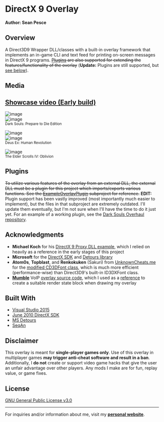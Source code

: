 # DirectX 9 Overlay  

**Author: Sean Pesce**  


## Overview  

A Direct3D9 Wrapper DLL/classes with a built-in overlay framework that implements an in-game CLI and text feed for printing on-screen messages in DirectX 9 programs. ~~[Plugins](https://github.com/SeanPesce/Direct3D9-Overlay#plugins) are also supported for extending the features/functionality of the overlay~~ (**Update:** Plugins are still supported, but [see below](https://github.com/SeanPesce/Direct3D9-Overlay#plugins)).  

## Media  

## [Showcase video (Early build)](https://www.youtube.com/watch?v=F2FiOhFi0pw)  

![image](http://i.imgur.com/9DH8LWB.jpg)  
![image](http://i.imgur.com/DAZGHDi.png)  
<sup>Dark Souls: Prepare to Die Edition</sup>  

![image](http://i.imgur.com/EVVCn05.jpg)  
![image](http://i.imgur.com/z1l4jYB.png)  
<sup>Deus Ex: Human Revolution</sup>  

![image](http://i.imgur.com/Z89F8DR.jpg)  
<sup>The Elder Scrolls IV: Oblivion</sup>  

## Plugins  

~~To utilize various features of the overlay from an external DLL, the external DLL must be a plugin for this project which imports/exports various functions. See the [ExampleOverlayPlugin](https://github.com/SeanPesce/Direct3D9-Overlay/tree/master/ExampleOverlayPlugin) subproject for reference.~~ **EDIT:** Plugin support has been vastly improved (most importantly much easier to implement), but the files in that subproject are extremely outdated. I'll update them eventually, but I'm not sure when I'll have the time to do it just yet. For an example of a working plugin, see the [Dark Souls Overhaul repository](https://github.com/metal-crow/Dark-Souls-1-Overhaul/tree/PtDE).  

## Acknowledgments  

*  **Michael Koch** for his [DirectX 9 Proxy DLL example](http://www.codeguru.com/cpp/g-m/directx/directx8/article.php/c11453/Intercept-Calls-to-DirectX-with-a-Proxy-DLL.htm), which I relied on heavily as a reference in the early stages of this project  
*  **Microsoft** for the [DirectX SDK](https://www.microsoft.com/en-us/download/details.aspx?id=8109) and [Detours library](https://www.microsoft.com/en-us/research/project/detours/)  
*  **Atom0s**, **Topblast**, and **Renkokuken** (Sakuri) from [UnknownCheats.me](https://www.unknowncheats.me) for the [modified CD3DFont class](https://www.unknowncheats.me/forum/d3d-tutorials-and-source/74839-modified-cd3dfont-d3d9-shadows-light-effect.html), which is much more efficient (performance-wise) than Direct3D9's built-in ID3DXFont class.  
*  **[Mumble](https://wiki.mumble.info/wiki/Main_Page)** VoIP [overlay source code](https://github.com/mumble-voip/mumble), which I used as a [reference](https://github.com/mumble-voip/mumble/blob/73fe4578bc01b0ef8e8742d7ce5d172b9b9c0f5b/overlay/d3d9.cpp) to create a suitable render state block when drawing my overlay  


## Built With  
 * [Visual Studio 2015](https://www.visualstudio.com/vs/older-downloads/)  
 * [June 2010 DirectX SDK](https://www.microsoft.com/en-us/download/details.aspx?id=8109)  
 * [MS Detours](https://www.microsoft.com/en-us/research/project/detours/)  
 * [SeqAn](https://www.seqan.de/)  


## Disclaimer  

This overlay is meant for **single-player games only**. Use of this overlay in multiplayer games **may trigger anti-cheat software and result in a ban**. Additionally, I **do not** create or support video game hacks that give the user an unfair advantage over other players. Any mods I make are for fun, replay value, or game fixes.  


## License  
[GNU General Public License v3.0](LICENSE)  


---------------------------------------------

For inquiries and/or information about me, visit my **[personal website](https://SeanPesce.github.io)**.  
